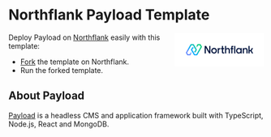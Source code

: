 # Northflank Payload Template

<a target="_blank" rel="noopener noreferrer" href="https://www.northflank.com">
    <img alt="Northflank" align="right" src="/media/logo.svg" width="35%" />
</a>

Deploy Payload on [Northflank](https://northflank.com) easily with this template:

- [Fork](https://app.northflank.com/s/project/create/stack-template/payload) the template on Northflank.
- Run the forked template.
    
## About Payload

[Payload](https://payloadcms.com/) is a headless CMS and application framework built with TypeScript, Node.js, React and MongoDB.